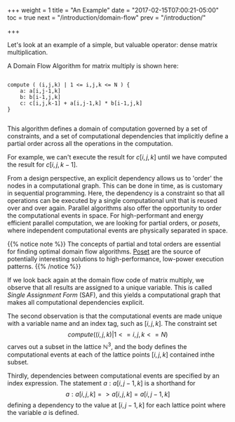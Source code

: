 +++
weight = 1
title = "An Example"
date = "2017-02-15T07:00:21-05:00"
toc = true
next = "/introduction/domain-flow"
prev = "/introduction/"

+++

Let's look at an example of a simple, but valuable operator: dense matrix multiplication.

A Domain Flow Algorithm for matrix multiply is shown here:

```

compute ( (i,j,k) | 1 <= i,j,k <= N ) {
    a: a[i,j-1,k]
    b: b[i-1,j,k]
    c: c[i,j,k-1] + a[i,j-1,k] * b[i-1,j,k]
}
    
```	

This algorithm defines a domain of computation governed by a set of constraints, and a set of
computational dependencies that implicitly define a partial order across all the operations in the computation. 

For example, we can't execute the result for $c[i,j,k]$ until we have computed the result for $c[i,j,k-1]$.

From a design perspective, an explicit dependency allows us to 'order' the nodes in a
computational graph. This can be done in time, as is customary in sequential programming. Here, the dependency 
is a constraint so that all operations can be executed by a single computational unit that is reused over and over again. 
Parallel algorithms also offer the opportunity to order the computational events in space. For high-performant 
and energy efficient parallel computation,
we are looking for partial orders, or $posets$, where independent computational events are physically separated
in space.

{{% notice note %}}
The concepts of partial and total orders are essential for finding optimal domain flow algorithms. 
[Poset](https://en.wikipedia.org/wiki/Partially_ordered_set) are the
source of potentially interesting solutions to high-performance, low-power execution patterns. 
{{% /notice %}}

If we look back again at the domain flow code of matrix multiply, we observe that all results
are assigned to a unique variable. This is called *Single Assignment Form* (SAF), and this yields a
computational graph that makes all computational dependencies explicit.

The second observation is that the computational events are made unique with a variable name and an index tag, 
such as $[i,j,k]$. 
The constraint set $$compute ( (i,j,k) | 1 <= i,j,k <= N )$$ carves out a subset in the lattice $\mathbb{N}^3$, 
and the body defines the computational events at each of the lattice points $[i,j,k]$ contained inthe subset.

Thirdly, dependencies between computational events are specified by an index expression.
 The statement $a: a[i,j-1,k]$ 
is a shorthand for $$a: a[i,j,k] => a[i,j,k] = a[i,j-1,k]$$
defining a dependency to the value at $[i,j-1,k]$ for each lattice point where the variable $a$ is defined.


